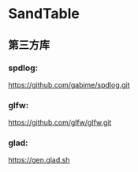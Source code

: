 # SandTable

## 第三方库
### spdlog:
https://github.com/gabime/spdlog.git  
### glfw:
https://github.com/glfw/glfw.git
### glad:
https://gen.glad.sh